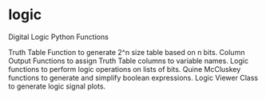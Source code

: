 # logic
Digital Logic Python Functions

Truth Table Function to generate 2^n size table based on n bits.
Column Output Functions to assign Truth Table columns to variable names.
Logic functions to perform logic operations on lists of bits.
Quine McCluskey functions to generate and simplify boolean expressions.
Logic Viewer Class to generate logic signal plots.
